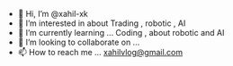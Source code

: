 - 👋 Hi, I’m @xahil-xk
- 👀 I’m interested in about Trading , robotic , AI 
- 🌱 I’m currently learning ... Coding , about robotic and AI
- 💞️ I’m looking to collaborate on ...
- 📫 How to reach me ... xahilvlog@gmail.com

<!---
xahil-xk/xahil-xk is a ✨ special ✨ repository because its `README.md` (this file) appears on your GitHub profile.
You can click the Preview link to take a look at your changes.
--->
